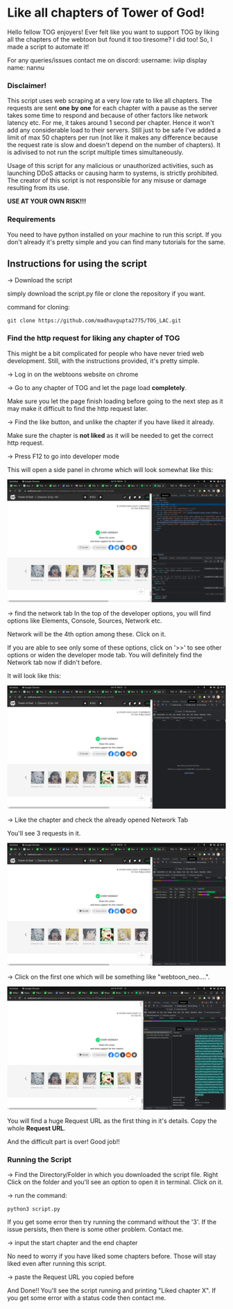 # Like all chapters of Tower of God!

Hello fellow TOG enjoyers!
Ever felt like you want to support TOG by liking all the chapters of the webtoon but found it too tiresome?
I did too! So, I made a script to automate it!

For any queries/issues contact me on discord: username: iviip display name: nannu

### Disclaimer!
This script uses web scraping at a very low rate to like all chapters. The requests are sent <b>one by one</b> for each chapter with a pause as the server takes some time to respond and because of other factors like network latency etc. For me, it takes around 1 second per chapter. Hence it won't add any considerable load to their servers.
Still just to be safe I've added a limit of max 50 chapters per run (not like it makes any difference because the request rate is slow and doesn't depend on the number of chapters). It is adivised to not run the script multiple times simultaneously.

Usage of this script for any malicious or unauthorized activities, such as launching DDoS attacks or causing harm to systems, is strictly prohibited. The creator of this script is not responsible for any misuse or damage resulting from its use.

<b> USE AT YOUR OWN RISK!!! </b>

### Requirements
You need to have python installed on your machine to run this script. If you don't already it's pretty simple and you can find many tutorials for the same.

## Instructions for using the script


-> Download the script

simply download the script.py file or clone the repository if you want. 

command for cloning:

    git clone https://github.com/madhavgupta2775/TOG_LAC.git

### Find the http request for liking any chapter of TOG

This might be a bit complicated for people who have never tried web development. Still, with the instructions provided, it's pretty simple.


-> Log in on the webtoons website on chrome

-> Go to any chapter of TOG and let the page load <b>completely</b>.

Make sure you let the page finish loading before going to the next step as it may make it difficult to find the http request later.

-> Find the like button, and unlike the chapter if you have liked it already.

Make sure the chapter is <b>not liked</b> as it will be needed to get the correct http request.

-> Press F12 to go into developer mode

This will open a side panel in chrome which will look somewhat like this:

![DeveloperMode](./developer_mode.png)

-> find the network tab
In the top of the developer options, you will find options like Elements, Console, Sources, Network etc.

Network will be the 4th option among these. Click on it.

If you are able to see only some of these options, click on '>>' to see other options or widen the developer mode tab. 
You will definitely find the Network tab now if didn't before.

It will look like this:

![NetworkTabInitially](./network_tab_initial.png)

-> Like the chapter and check the already opened Network Tab

You'll see 3 requests in it.

![NetworkTabAfterLike](./network_tab_afterlike.png)

-> Click on the first one which will be something like "webtoon_neo....".

![RequestDetails](./request_details.png)

You will find a huge Request URL as the first thing in it's details. Copy the whole <b>Request URL</b>. 

And the difficult part is over! Good job!!


### Running the Script

-> Find the Directory/Folder in which you downloaded the script file. Right Click on the folder and you'll see an option to open it in terminal. Click on it.

-> run the command:

    python3 script.py

If you get some error then try running the command without the '3'. If the issue persists, then there is some other problem. Contact me.

-> input the start chapter and the end chapter

No need to worry if you have liked some chapters before. Those will stay liked even after running this script.

-> paste the Request URL you copied before


And Done!!
You'll see the script running and printing "Liked chapter X".
If you get some error with a status code then contact me. 





